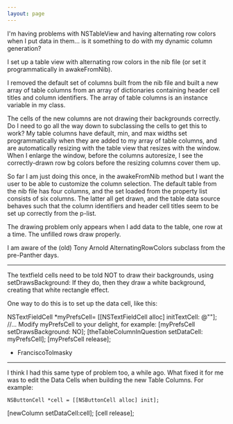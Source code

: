 ```yaml
---
layout: page
---
```


I'm having problems with NSTableView and having alternating row colors when I put data in them... 
is it something to do with my dynamic column generation?

I set up a table view with alternating row colors in the nib file (or set it programmatically in awakeFromNib).

I removed the default set of columns built from the nib file and built a new array of table columns from an array of
dictionaries containing header cell titles and column identifiers. The array of table columns is an instance variable in my class.

The cells of the new columns are not drawing their backgrounds correctly. Do I need to go all the way down to subclassing the cells
to get this to work? My table columns have default, min, and max widths set programmatically when they are added to my
array of table columns, and are automatically resizing with the table view that resizes with the window. When I enlarge the
window, before the columns autoresize, I see the correctly-drawn row bg colors before the resizing columns cover them up.

So far I am just doing this once, in the awakeFromNib method but I want the user to be able to customize the column selection.
The default table from the nib file has four columns, and the set loaded from the property list consists of six columns. The latter all get drawn,
and the table data source behaves such that the column identifiers and header cell titles seem to be set up correctly from the p-list.

The drawing problem only appears when I add data to the table, one row at a time. The unfilled rows draw properly.

I am aware of the (old) Tony Arnold AlternatingRowColors subclass from the pre-Panther days.

----

The textfield cells need to be told NOT to draw their backgrounds, using setDrawsBackground:  If they do, then they draw a white background, creating that white rectangle effect.

One way to do this is to set up the data cell, like this:

    
NSTextFieldCell *myPrefsCell= [[NSTextFieldCell alloc] initTextCell: @""];
//... Modify myPrefsCell to your delight, for example:
[myPrefsCell setDrawsBackground: NO];
[theTableColumnInQuestion setDataCell: myPrefsCell];
[myPrefsCell release];


- FranciscoTolmasky

----

I think I had this same type of problem too, a while ago.  What fixed it for me was to edit the Data Cells when building the new Table Columns. For example:

    NSButtonCell *cell = [[NSButtonCell alloc] init];
[newColumn setDataCell:cell]; 
[cell release];
